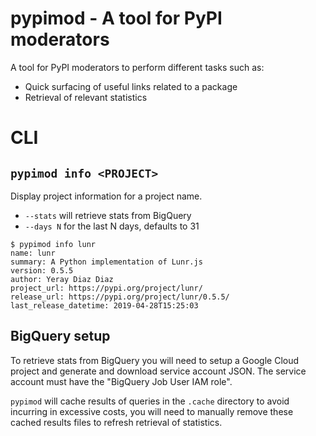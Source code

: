 # pypimod - A tool for PyPI moderators

A tool for PyPI moderators to perform different tasks such as:

- Quick surfacing of useful links related to a package
- Retrieval of relevant statistics

# CLI

## `pypimod info <PROJECT>`

Display project information for a project name.

- `--stats` will retrieve stats from BigQuery
- `--days N` for the last N days, defaults to 31

```
$ pypimod info lunr
name: lunr
summary: A Python implementation of Lunr.js
version: 0.5.5
author: Yeray Diaz Diaz
project_url: https://pypi.org/project/lunr/
release_url: https://pypi.org/project/lunr/0.5.5/
last_release_datetime: 2019-04-28T15:25:03
```

## BigQuery setup

To retrieve stats from BigQuery you will need to setup a Google Cloud project
and generate and download service account JSON. The service account must
have the "BigQuery Job User IAM role".

`pypimod` will cache results of queries in the `.cache` directory to avoid
incurring in excessive costs, you will need to manually remove these
cached results files to refresh retrieval of statistics.
